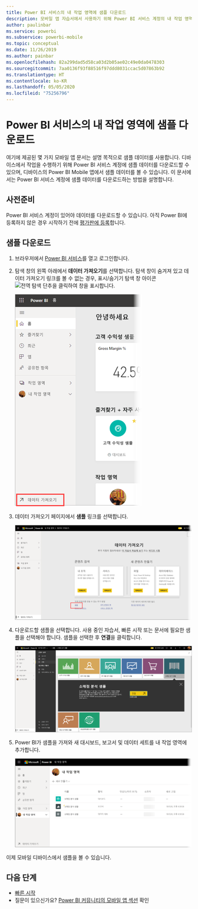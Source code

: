 ```yaml
---
title: Power BI 서비스의 내 작업 영역에 샘플 다운로드
description: 모바일 앱 자습서에서 사용하기 위해 Power BI 서비스 계정의 내 작업 영역에 샘플 데이터를 다운로드합니다.
author: paulinbar
ms.service: powerbi
ms.subservice: powerbi-mobile
ms.topic: conceptual
ms.date: 11/26/2019
ms.author: painbar
ms.openlocfilehash: 82a299dad5d58ca03d2b05ae02c49e0da0478303
ms.sourcegitcommit: 7aa0136f93f88516f97ddd8031ccac5d07863b92
ms.translationtype: HT
ms.contentlocale: ko-KR
ms.lasthandoff: 05/05/2020
ms.locfileid: "75256796"
---
```

# <a name="downloading-samples-to-my-workspace-in-the-power-bi-service"></a>Power BI 서비스의 내 작업 영역에 샘플 다운로드

여기에 제공된 몇 가지 모바일 앱 문서는 설명 목적으로 샘플 데이터를 사용합니다. 디바이스에서 작업을 수행하기 위해 Power BI 서비스 계정에 샘플 데이터를 다운로드할 수 있으며, 디바이스의 Power BI Mobile 앱에서 샘플 데이터를 볼 수 있습니다. 이 문서에서는 Power BI 서비스 계정에 샘플 데이터를 다운로드하는 방법을 설명합니다. 

## <a name="prerequisites"></a>사전준비

Power BI 서비스 계정이 있어야 데이터를 다운로드할 수 있습니다. 아직 Power BI에 등록하지 않은 경우 시작하기 전에 [평가판에 등록](https://app.powerbi.com/signupredirect?pbi_source=web)합니다.

## <a name="download-a-sample"></a>샘플 다운로드

1. 브라우저에서 [Power BI 서비스](https://app.powerbi.com)를 열고 로그인합니다.

2. 탐색 창의 왼쪽 아래에서 **데이터 가져오기**를 선택합니다. 탐색 창이 숨겨져 있고 데이터 가져오기 링크를 볼 수 없는 경우, 표시/숨기기 탐색 창 아이콘 ![전역 탐색 단추](./media/mobile-apps-download-samples/power-bi-iphone-global-nav-button.png)을 클릭하여 창을 표시합니다.  
   
    ![데이터 가져오기](./media/mobile-apps-download-samples/power-bi-get-data.png)

3. 데이터 가져오기 페이지에서 **샘플** 링크를 선택합니다.
   
   ![샘플 아이콘](./media/mobile-apps-download-samples/power-bi-samples-icon.png)

4. 다운로드할 샘플을 선택합니다. 사용 중인 자습서, 빠른 시작 또는 문서에 필요한 샘플을 선택해야 합니다. 샘플을 선택한 후 **연결**을 클릭합니다.
  
   ![연결 선택](./media/mobile-apps-download-samples/opportunity-connect.png)
   
5. Power BI가 샘플을 가져와 새 대시보드, 보고서 및 데이터 세트를 내 작업 영역에 추가합니다.
   
   ![샘플 대시보드](./media/mobile-apps-download-samples/power-bi-service-opportunity-sample.png)
  
이제 모바일 디바이스에서 샘플을 볼 수 있습니다.

## <a name="next-steps"></a>다음 단계
* [빠른 시작](mobile-apps-quickstart-view-dashboard-report.md)
* 질문이 있으신가요? [Power BI 커뮤니티의 모바일 앱 섹션](https://go.microsoft.com/fwlink/?linkid=839277) 확인
